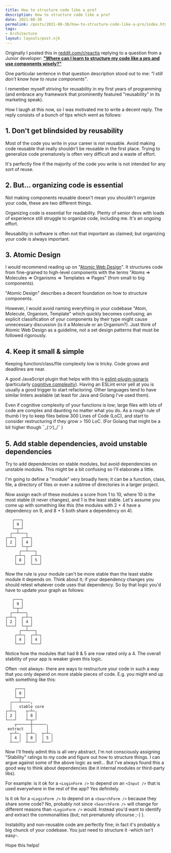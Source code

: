 ```yaml
---
title: How to structure code like a pro?
description: How to structure code like a pro?
date: 2021-08-30
permalink: /posts/2021-08-30/how-to-structure-code-like-a-pro/index.html
tags:
- Architecture
layout: layouts/post.njk
---
```


Originally I posted this in [reddit.com/r/reactjs](https://www.reddit.com/r/reactjs) replying to a question from a Junior developer: **["Where can I learn to structure my code like a pro and use components wisely?"](https://www.reddit.com/r/reactjs/comments/pecpou/where_can_i_learn_to_structure_my_code_like_a_pro/hawrecu/?context=3)**

One particular sentence in that question description stood out to me: *"I still don't know how to reuse components"*.

I remember myself striving for reusability in my first years of programming (and embrace any framework that prominently featured "reusability" in its marketing speak).

How I laugh at this now, so I was motivated me to write a decent reply. The reply consists of a bunch of tips which went as follows:

## 1. Don't get blindsided by reusability

Most of the code you write in your career is not reusable. Avoid making code reusable that really shouldn't be reusable in the first place. Trying to generalize code prematurely is often very difficult and a waste of effort.

It's perfectly fine if the majority of the code you write is not intended for any sort of reuse.

## 2. But... organizing code is essential

Not making components reusable doesn't mean you shouldn't organize your code, these are two different things.

Organizing code is essential for readability. Plenty of senior devs with loads of experience still struggle to organize code, including me. It's an ongoing effort.


Reusability in software is often not that important as claimed; but organizing your code is always important.

## 3. Atomic Design

I would recommend reading up on "[Atomic Web Design](https://bradfrost.com/blog/post/atomic-web-design/)". It structures code from fine-grained to high-level components with the terms "Atoms => Molecules => Organisms => Templates => Pages" (from small to big components).

"Atomic Design" describes a decent foundation on how to structure components.

However, I would avoid naming everything in your codebase "Atom, Molecule, Organism, Template" which quickly becomes confusing; an explicit classification of your components by their type might cause unnecessary discussion (is it a Molecule or an Organism?). Just think of Atomic Web Design as a guideline, not a set design patterns that must be followed rigorously.

## 4. Keep it small & simple

Keeping function/class/file complexity low is tricky. Code grows and deadlines are near.

A good JavaScript plugin that helps with this is [eslint-plugin-sonarjs](https://github.com/SonarSource/eslint-plugin-sonarjs) (particularly [cognitive complexity](https://github.com/SonarSource/eslint-plugin-sonarjs/blob/master/docs/rules/cognitive-complexity.md)). Having an ESLint error yell at you is usually a good trigger to start refactoring. Other languages tend to have similar linters available (at least for Java and Golang I've used them).
 
Even if cognitive complexity of your functions is low; large files with lots of code are complex and daunting no matter what you do. As a rough rule of thumb I try to keep files below 300 Lines of Code (LoC), and start to consider restructuring if they grow > 150 LoC. (For Golang that might be a bit higher though ¯\_(ツ)_/¯ )

## 5. Add stable dependencies, avoid unstable dependencies

Try to add dependencies on stable modules, but avoid dependencies on unstable modules. This might be a bit confusing so I'll elaborate a little.

I'm going to define a "module" very broadly here; it can be a function, class, file, a directory of files or even a subtree of directories in a larger project.

Now assign each of these modules a score from 1 to 10, where 10 is the most stable (it never changes), and 1 is the least stable. Let's assume you come up with something like this (the modules with 2 + 4 have a dependency on 9, and 8 + 5 both share a dependency on 4).

```
   ┌───┐
   │ 9 │
   └─┬─┘
  ┌──┴───┐
┌─┴─┐  ┌─┴─┐
│ 2 │  │ 4 │
└───┘  └─┬─┘
      ┌──┴───┐
    ┌─┴─┐  ┌─┴─┐
    │ 8 │  │ 5 │
    └───┘  └───┘
```

Now the rule is your module can't be more stable than the least stable module it depends on. Think about it; if your dependency changes you should retest whatever code uses that dependency. So by that logic you'd have to update your graph as follows:

```
   ┌───┐
   │ 9 │
   └─┬─┘
  ┌──┴───┐
┌─┴─┐  ┌─┴─┐
│ 2 │  │ 4 │
└───┘  └─┬─┘
      ┌──┴───┐
    ┌─┴─┐  ┌─┴─┐
    │ 4 │  │ 4 │
    └───┘  └───┘
```

Notice how the modules that had 8 & 5 are now rated only a 4. The overall stability of your app is weaker given this logic.

Often -not always- there are ways to restructure your code in such a way that you only depend on more stable pieces of code. E.g. you might end up with something like this:

```
    ┌───┐
    │ 9 │
    └─┬─┘
  ┌───┴────╷
  │   stable core
┌─┴─┐    ┬─┴─╷
│ 2 │    │ 8 │
└───┘    ┴─┬─╵
    ┬──────┼──────╷
 extract   │      │
  ┬─┴─╷  ┬─┴─╷  ┬─┴─╷
  │ 4 │  │ 8 │  │ 5 │
  ┴───╵  ┴───╵  ┴───╵
```

Now I'll freely admit this is all very abstract, I'm not consciously assigning "Stability" ratings to my code and figure out how to structure things. I can argue against some of the above logic as well... But I've always found this a good way to think about dependencies (be it internal modules or third-party libs).

For example: is it ok for a `<LoginForm />` to depend on an `<Input />` that is used everywhere in the rest of the app? Yes definitely.

Is it ok for a `<LoginForm />` to depend on a `<SearchForm />` because they share some code? No, probably not since `<SearchForm />` will change for different reasons than `<LoginForm />` would. Instead you'd want to identify and extract the commonalities (but; not prematurely ofcourse ;-) ).

Instability and non-reusable code are perfectly fine; in fact it's probably a big chunck of your codebase. You just need to structure it -which isn't easy-.

Hope this helps!
